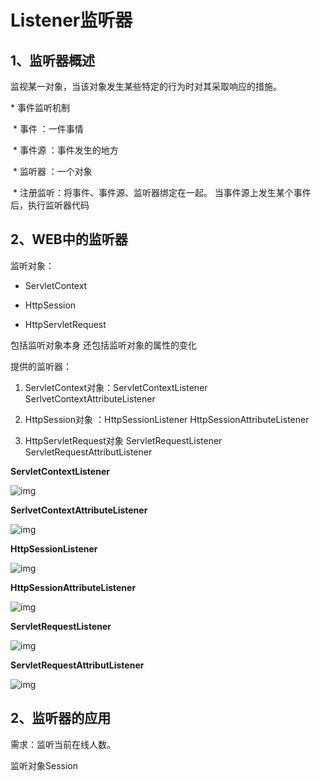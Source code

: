 # Listener监听器

## 1、监听器概述

监视某一对象，当该对象发生某些特定的行为时对其采取响应的措施。

\* 事件监听机制

​		* 事件	：一件事情

​		* 事件源 ：事件发生的地方

​		* 监听器 ：一个对象

​		* 注册监听：将事件、事件源、监听器绑定在一起。 当事件源上发生某个事件后，执行监听器代码

## 2、WEB中的监听器

监听对象：

* ServletContext  

* HttpSession  

* HttpServletRequest

包括监听对象本身 还包括监听对象的属性的变化

提供的监听器：

1. ServletContext对象：ServletContextListener  SerlvetContextAttributeListener

2. HttpSession对象 ：HttpSessionListener  HttpSessionAttributeListener

3. HttpServletRequest对象 ServletRequestListener  ServletRequestAttributListener

**ServletContextListener**  

![img](E:\YouDaoYun\m15234512314@163.com\82122e89d1db4a31a8cceac16caf0ba7\clipboard.png)

**SerlvetContextAttributeListener**

![img](E:\YouDaoYun\m15234512314@163.com\8008e2eb11e4487ca8db4091f265840c\clipboard.png)

**HttpSessionListener**

![img](E:\YouDaoYun\m15234512314@163.com\4bb1425931a849a8a696d6c268db3343\clipboard.png)

**HttpSessionAttributeListener**

![img](E:\YouDaoYun\m15234512314@163.com\a1c5547fe0f7473bb809735765f6352f\clipboard.png)

**ServletRequestListener**

![img](E:\YouDaoYun\m15234512314@163.com\481171e739a8453786248bc9fe154a31\clipboard.png)

**ServletRequestAttributListener**

![img](E:\YouDaoYun\m15234512314@163.com\d136cef976854ed8a6f9422bb7f4e888\clipboard.png)

## 2、监听器的应用

需求：监听当前在线人数。

监听对象Session

